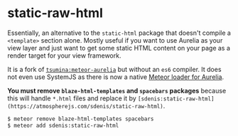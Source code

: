 # static-raw-html

Essentially, an alternative to the `static-html` package that doesn't compile a `<template>` section alone. Mostly useful if you want to use Aurelia as your view layer and just want to get some static HTML content on your page as a render target for your view framework.

It is a fork of [`tsumina:meteor-aurelia`](https://atmospherejs.com/tsumina/meteor-aurelia) but without an `es6` compiler.
It does not even use SystemJS as there is now a native [Meteor loader for Aurelia](https://atmospherejs.com/sdenis/aurelia).

**You must remove `blaze-html-templates` and `spacebars` packages** because this will handle `*.html` files and replace it by `[sdenis:static-raw-html](https://atmospherejs.com/sdenis/static-raw-html)`.

```bash
$ meteor remove blaze-html-templates spacebars
$ meteor add sdenis:static-raw-html
```
